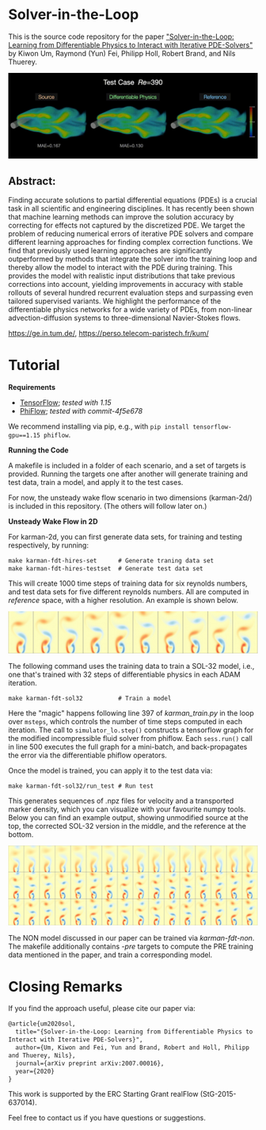 # Solver-in-the-Loop

This is the source code repository for the paper
["Solver-in-the-Loop: Learning from Differentiable Physics to Interact with Iterative PDE-Solvers"](http://arxiv.org/abs/2007.00016) by Kiwon Um, Raymond (Yun) Fei, Philipp Holl, Robert Brand, and Nils Thuerey.

![3D Unsteady Wake Flow: Source vs Learned Correction vs Reference](resources/SoL-karman-3d-sideBySide.gif)

## Abstract:

Finding accurate solutions to partial differential equations (PDEs) is a crucial task in all scientific and engineering disciplines. It has recently been shown that machine learning methods can improve the solution accuracy by correcting for effects not captured by the discretized PDE. We target the problem of reducing numerical errors of iterative PDE solvers and compare different learning approaches for finding complex correction functions. We find that previously used learning approaches are significantly outperformed by methods that integrate the solver into the training loop and thereby allow the model to interact with the PDE during training. This provides the model with realistic input distributions that take previous corrections into account, yielding improvements in accuracy with stable rollouts of several hundred recurrent evaluation steps and surpassing even tailored supervised variants. We highlight the performance of the differentiable physics networks for a wide variety of PDEs, from non-linear advection-diffusion systems to three-dimensional Navier-Stokes flows.

<https://ge.in.tum.de/>,
<https://perso.telecom-paristech.fr/kum/>

# Tutorial

**Requirements**

- [TensorFlow](https://www.tensorflow.org/); *tested with 1.15*
- [PhiFlow](https://github.com/tum-pbs/PhiFlow); *tested with commit-4f5e678*

We recommend installing via pip, e.g., with `pip install tensorflow-gpu==1.15 phiflow`.

**Running the Code**

A makefile is included in a folder of each scenario, and a set of targets is provided. 
Running the targets one after another will generate training and test data, train a model, and apply it 
to the test cases.

For now, the unsteady wake flow scenario in two dimensions (karman-2d/) is included in this repository.
(The others will follow later on.)

**Unsteady Wake Flow in 2D**

For karman-2d, you can first generate data sets, for training and testing respectively, by running:
```
make karman-fdt-hires-set      # Generate traning data set
make karman-fdt-hires-testset  # Generate test data set
```

This will create 1000 time steps of training data for six reynolds numbers, and test data sets for 
five different reynolds numbers. All are computed in *reference* space, with a higher resolution.
An example is shown below.

![Unsteady Wake Flow in 2D, training data](resources/karman-2d-training-ref.jpg)

The following command uses the training data to train a SOL-32 model, i.e., one that's 
trained with 32 steps of differentiable physics in each ADAM iteration. 
```
make karman-fdt-sol32          # Train a model
```

Here the "magic" happens following line 397 of *karman_train.py* in the loop over `msteps`, which controls the number of time steps computed in each iteration. The call to `simulator_lo.step()` constructs a tensorflow graph for the modified incompressible fluid solver from phiflow. Each `sess.run()` call in line 500 executes the full graph for a mini-batch, and back-propagates the error via the differentiable phiflow operators.

Once the model is trained, you can apply it to the test data via:
```
make karman-fdt-sol32/run_test # Run test
```
This generates sequences of .npz files for velocity and a transported marker density, which you can visualize with your favourite numpy tools. Below you can find an example output, showing unmodified source at the top, the corrected SOL-32 version in the middle, and the reference at the bottom.

![Unsteady Wake Flow in 2D, test result](resources/karman-2d-test.jpg)

The NON model discussed in our paper can be trained via *karman-fdt-non*. The makefile additionally contains *-pre* targets to compute the PRE training data mentioned in the paper, and train a corresponding model. 


# Closing Remarks

If you find the approach useful, please cite our paper via:
```
@article{um2020sol,
  title="{Solver-in-the-Loop: Learning from Differentiable Physics to Interact with Iterative PDE-Solvers}",
  author={Um, Kiwon and Fei, Yun and Brand, Robert and Holl, Philipp and Thuerey, Nils},
  journal={arXiv preprint arXiv:2007.00016},
  year={2020}
}
```

This work is supported by the ERC Starting Grant realFlow (StG-2015-637014).

Feel free to contact us if you have questions or suggestions.
